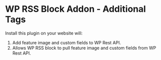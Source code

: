 # WP RSS Block Addon - Additional Tags
Install this plugin on your website will:

1. Add feature image and custom fields to WP Rest API.
2. Allows WP RSS block to pull feature image and custom fields from WP Rest API.